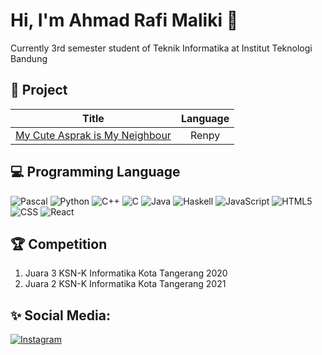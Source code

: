 # Hi, I'm Ahmad Rafi Maliki 👋

Currently 3rd semester student of Teknik Informatika at Institut Teknologi Bandung

## 🧾 Project

| Title  | Language |
| :-------------: |:-------------:|
| [My Cute Asprak is My Neighbour](https://drive.google.com/drive/folders/1a7GwMeosk4CvqT_pTlDcohAlKsCeZIE6?usp=sharing)      | Renpy | 

## 💻 Programming Language

 ![Pascal](https://img.shields.io/badge/Python-14354C?style=for-the-badge&logo=python)
 ![Python](https://img.shields.io/badge/Python-14354C?style=for-the-badge&logo=python)
 ![C++](https://img.shields.io/badge/C%2B%2B-00599C?style=for-the-badge&logo=c%2B%2B&logoColor=white)
 ![C](https://img.shields.io/badge/C-00599C?style=for-the-badge&logo=c&logoColor=white)
 ![Java](https://img.shields.io/badge/Java-ED8B00?style=for-the-badge&logo=java&logoColor=white)
 ![Haskell](https://img.shields.io/badge/Haskell-5e5086?style=for-the-badge&logo=haskell&logoColor=white)
 ![JavaScript](https://img.shields.io/badge/JavaScript-F7DF1E?style=for-the-badge&logo=javascript&logoColor=black)
 ![HTML5](https://img.shields.io/badge/HTML5-E34F26?style=for-the-badge&logo=html5&logoColor=white)
 ![CSS](https://img.shields.io/badge/CSS3-1572B6?style=for-the-badge&logo=css3&logoColor=white)
 ![React](https://img.shields.io/badge/React-20232A?style=for-the-badge&logo=react&logoColor=61DAFB)

## 🏆 Competition

1. Juara 3 KSN-K Informatika Kota Tangerang 2020
2. Juara 2 KSN-K Informatika Kota Tangerang 2021

## ✨ Social Media:

<a href="[https://www.instagram.com/mgarebaldhie](https://www.instagram.com/rafimaliki_/) " target="_blank"><img src="https://img.shields.io/badge/Instagram-E4405F?style=for-the-badge&logo=instagram&logoColor=white" alt="Instagram"></a>
